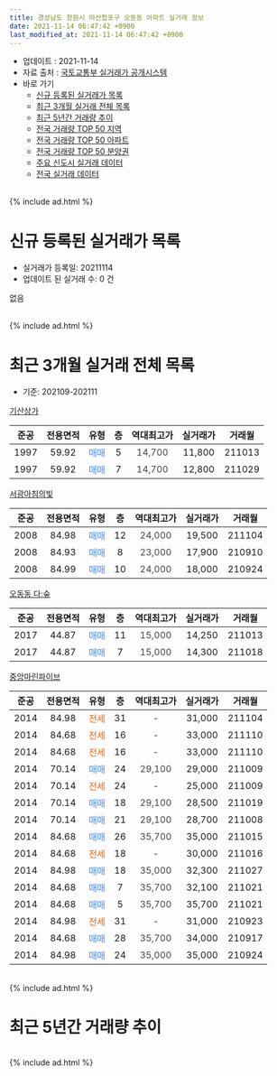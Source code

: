```yaml
---
title: 경상남도 창원시 마산합포구 오동동 아파트 실거래 정보
date: 2021-11-14 06:47:42 +0900
last_modified_at: 2021-11-14 06:47:42 +0900
---
```


* 업데이트 : 2021-11-14
* 자료 출처 : [국토교통부 실거래가 공개시스템](http://rt.molit.go.kr)
* 바로 가기
    * [신규 등록된 실거래가 목록](#신규-등록된-실거래가-목록)
    * [최근 3개월 실거래 전체 목록](#최근-3개월-실거래-전체-목록)
    * [최근 5년간 거래량 추이](#최근-5년간-거래량-추이)
    * [전국 거래량 TOP 50 지역](https://inasie.github.io/apt-trade-info/최근-3개월-전국에서-가장-거래가-많이-발생한-지역)
    * [전국 거래량 TOP 50 아파트](https://inasie.github.io/apt-trade-info/최근-3개월-전국에서-가장-거래가-많이-발생한-아파트)
    * [전국 거래량 TOP 50 분양권](https://inasie.github.io/apt-trade-info/최근-3개월-전국에서-가장-거래가-많이-발생한-분양권)
    * [주요 신도시 실거래 데이터](https://inasie.github.io/apt-trade-info/주요-신도시)
    * [전국 실거래 데이터](https://inasie.github.io/apt-trade-info/전국)
<br>
{% include ad.html %}
<br>

# 신규 등록된 실거래가 목록
* 실거래가 등록일: 20211114
* 업데이트 된 실거래 수: 0 건

없음

<br>
{% include ad.html %}
<br>

# 최근 3개월 실거래 전체 목록
* 기준: 202109-202111


[기산상가](https://search.naver.com/search.naver?query=%EA%B2%BD%EC%83%81%EB%82%A8%EB%8F%84+%EC%B0%BD%EC%9B%90%EC%8B%9C+%EB%A7%88%EC%82%B0%ED%95%A9%ED%8F%AC%EA%B5%AC+%EC%98%A4%EB%8F%99%EB%8F%99+%EA%B8%B0%EC%82%B0%EC%83%81%EA%B0%80)

|준공|전용면적|유형|층|역대최고가|실거래가|거래월|
|:---:|:---:|:---:|:---:|:---:|:---:|:---:|
|1997|59.92|<span style="color:#4285f3">매매</span>|5|<span style="color:#444444">14,700</span>|11,800|211013|
|1997|59.92|<span style="color:#4285f3">매매</span>|7|<span style="color:#444444">14,700</span>|12,800|211029|

[서광아침의빛](https://search.naver.com/search.naver?query=%EA%B2%BD%EC%83%81%EB%82%A8%EB%8F%84+%EC%B0%BD%EC%9B%90%EC%8B%9C+%EB%A7%88%EC%82%B0%ED%95%A9%ED%8F%AC%EA%B5%AC+%EC%98%A4%EB%8F%99%EB%8F%99+%EC%84%9C%EA%B4%91%EC%95%84%EC%B9%A8%EC%9D%98%EB%B9%9B)

|준공|전용면적|유형|층|역대최고가|실거래가|거래월|
|:---:|:---:|:---:|:---:|:---:|:---:|:---:|
|2008|84.98|<span style="color:#4285f3">매매</span>|12|<span style="color:#444444">24,000</span>|19,500|211104|
|2008|84.93|<span style="color:#4285f3">매매</span>|8|<span style="color:#444444">23,000</span>|17,900|210910|
|2008|84.99|<span style="color:#4285f3">매매</span>|10|<span style="color:#444444">24,000</span>|18,000|210924|

[오동동 다:숲](https://search.naver.com/search.naver?query=%EA%B2%BD%EC%83%81%EB%82%A8%EB%8F%84+%EC%B0%BD%EC%9B%90%EC%8B%9C+%EB%A7%88%EC%82%B0%ED%95%A9%ED%8F%AC%EA%B5%AC+%EC%98%A4%EB%8F%99%EB%8F%99+%EC%98%A4%EB%8F%99%EB%8F%99+%EB%8B%A4%3A%EC%88%B2)

|준공|전용면적|유형|층|역대최고가|실거래가|거래월|
|:---:|:---:|:---:|:---:|:---:|:---:|:---:|
|2017|44.87|<span style="color:#4285f3">매매</span>|11|<span style="color:#444444">15,000</span>|14,250|211013|
|2017|44.87|<span style="color:#4285f3">매매</span>|7|<span style="color:#444444">15,000</span>|14,300|211018|

[중앙마린파이브](https://search.naver.com/search.naver?query=%EA%B2%BD%EC%83%81%EB%82%A8%EB%8F%84+%EC%B0%BD%EC%9B%90%EC%8B%9C+%EB%A7%88%EC%82%B0%ED%95%A9%ED%8F%AC%EA%B5%AC+%EC%98%A4%EB%8F%99%EB%8F%99+%EC%A4%91%EC%95%99%EB%A7%88%EB%A6%B0%ED%8C%8C%EC%9D%B4%EB%B8%8C)

|준공|전용면적|유형|층|역대최고가|실거래가|거래월|
|:---:|:---:|:---:|:---:|:---:|:---:|:---:|
|2014|84.98|<span style="color:#ff5a00">전세</span>|31|<span style="color:#444444">-</span>|31,000|211104|
|2014|84.68|<span style="color:#ff5a00">전세</span>|16|<span style="color:#444444">-</span>|33,000|211110|
|2014|84.68|<span style="color:#ff5a00">전세</span>|16|<span style="color:#444444">-</span>|33,000|211110|
|2014|70.14|<span style="color:#4285f3">매매</span>|24|<span style="color:#444444">29,100</span>|29,000|211009|
|2014|70.14|<span style="color:#ff5a00">전세</span>|24|<span style="color:#444444">-</span>|25,000|211009|
|2014|70.14|<span style="color:#4285f3">매매</span>|18|<span style="color:#444444">29,100</span>|28,500|211019|
|2014|70.14|<span style="color:#4285f3">매매</span>|21|<span style="color:#444444">29,100</span>|28,700|211008|
|2014|84.68|<span style="color:#4285f3">매매</span>|26|<span style="color:#444444">35,700</span>|35,000|211015|
|2014|84.68|<span style="color:#ff5a00">전세</span>|18|<span style="color:#444444">-</span>|30,000|211016|
|2014|84.98|<span style="color:#4285f3">매매</span>|18|<span style="color:#444444">35,000</span>|32,300|211027|
|2014|84.68|<span style="color:#4285f3">매매</span>|7|<span style="color:#444444">35,700</span>|32,100|211021|
|2014|84.68|<span style="color:#4285f3">매매</span>|5|<span style="color:#444444">35,700</span>|35,700|211021|
|2014|84.98|<span style="color:#ff5a00">전세</span>|31|<span style="color:#444444">-</span>|31,000|210923|
|2014|84.68|<span style="color:#4285f3">매매</span>|28|<span style="color:#444444">35,700</span>|34,000|210917|
|2014|84.98|<span style="color:#4285f3">매매</span>|24|<span style="color:#444444">35,000</span>|35,000|210924|


<br>
{% include ad.html %}
<br>

# 최근 5년간 거래량 추이


<div style="width:100%;">
    <canvas id="deal_progress" height="200"></canvas>
</div>

<script>
new Chart(document.getElementById("deal_progress"), {
    type: 'line',
    data: {
        labels: ['201611','201612','201701','201702','201703','201704','201705','201706','201707','201708','201709','201710','201711','201712','201801','201802','201803','201804','201805','201806','201807','201808','201809','201810','201811','201812','201901','201902','201903','201904','201905','201906','201907','201908','201909','201910','201911','201912','202001','202002','202003','202004','202005','202006','202007','202008','202009','202010','202011','202012','202101','202102','202103','202104','202105','202106','202107','202108','202109','202110','202111'],
        datasets: [{
            label: '매매',
            pointRadius: 1,
            data: [7, 10, 4, 6, 4, 4, 3, 2, 4, 2, 3, 2, 1, 2, 4, 4, 4, 5, 1, 6, 4, 2, 3, 4, 2, 4, 4, 4, 6, 7, 4, 5, 4, 5, 4, 8, 11, 5, 2, 8, 4, 8, 5, 12, 12, 8, 5, 11, 15, 24, 7, 5, 13, 30, 18, 2, 7, 11, 4, 11, 1],
            borderColor: "rgba(255, 201, 14, 1)",
            backgroundColor: "rgba(255, 201, 14, 0.5)",
            fill: false,
            lineTension: 0
        },{
            label: '전월세',
            pointRadius: 1,
            data: [3, 6, 0, 1, 6, 3, 6, 1, 4, 2, 8, 5, 13, 11, 16, 5, 7, 4, 2, 4, 2, 6, 4, 4, 3, 2, 3, 2, 3, 6, 3, 2, 1, 2, 3, 7, 2, 6, 4, 5, 7, 2, 5, 3, 5, 5, 1, 7, 4, 6, 1, 4, 3, 8, 12, 3, 6, 4, 1, 2, 3],
            borderColor: "rgba(0, 141, 185, 1)",
            backgroundColor: "rgba(0, 141, 185, 0.5)",
            fill: false,
            lineTension: 0
        }
        ]
    },
    options: {
        responsive: true,
        title: {
            display: false
        },
        tooltips: {
            mode: 'index',
            intersect: false
        },
        hover: {
            mode: 'nearest',
            intersect: true
        },
        scales: {
            xAxes: [{
                display: true,
                scaleLabel: {
                    display: true,
                    labelString: '년/월'
                }
            }],
            yAxes: [{
                display: true,
                ticks: {
                    suggestedMin: 0,
                },
                scaleLabel: {
                    display: true,
                    labelString: '실거래 수'
                }
            }]
        }
    }
});

</script>


<br>
{% include ad.html %}
<br>

